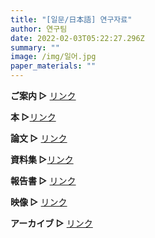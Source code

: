 ```yaml
---
title: "[일문/日本語] 연구자료"
author: 연구팀
date: 2022-02-03T05:22:27.296Z
summary: ""
image: /img/일어.jpg
paper_materials: ""
---
```

**ご案内 ▷** [リンク](https://docs.google.com/spreadsheets/d/1BM5f77Vm8W62cA3kw5kqsJHy10yriM5RnjPLGU92bac/edit#gid=0)



**本 ▷**[リンク](https://docs.google.com/spreadsheets/d/1BM5f77Vm8W62cA3kw5kqsJHy10yriM5RnjPLGU92bac/edit#gid=1331351041)



**論文 ▷** [リンク](https://docs.google.com/spreadsheets/d/1BM5f77Vm8W62cA3kw5kqsJHy10yriM5RnjPLGU92bac/edit#gid=661457088)



**資料集 ▷**[リンク](https://docs.google.com/spreadsheets/d/1BM5f77Vm8W62cA3kw5kqsJHy10yriM5RnjPLGU92bac/edit#gid=1625272081)



**報告書 ▷** [リンク](https://docs.google.com/spreadsheets/d/1BM5f77Vm8W62cA3kw5kqsJHy10yriM5RnjPLGU92bac/edit#gid=764805237)



**映像 ▷** [リンク](https://docs.google.com/spreadsheets/d/1BM5f77Vm8W62cA3kw5kqsJHy10yriM5RnjPLGU92bac/edit#gid=2126445084)



**アーカイブ ▷** [リンク](https://docs.google.com/spreadsheets/d/1BM5f77Vm8W62cA3kw5kqsJHy10yriM5RnjPLGU92bac/edit#gid=1418309733)